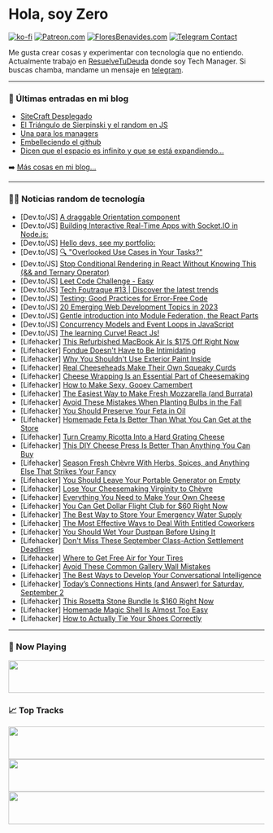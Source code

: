 # Hola, soy Zero

[![ko-fi](https://ko-fi.com/img/githubbutton_sm.svg)](https://ko-fi.com/J3J4N0LUK)
[![Patreon.com](https://img.shields.io/endpoint.svg?url=https%3A%2F%2Fshieldsio-patreon.vercel.app%2Fapi%3Fusername%3Dzerodragon%26type%3Dpatrons&style=for-the-badge)](https://patreon.com/zerodragon)
[![FloresBenavides.com](https://img.shields.io/website?down_message=oops&label=MiBlog&style=for-the-badge&up_message=online&url=https%3A%2F%2Ffloresbenavides.com)](https://floresbenavides.com)
[![Telegram Contact](https://img.shields.io/badge/escr%C3%ADbeme-ZeroDragon-%2326A5E4?style=for-the-badge&logo=telegram)](https://t.me/zerodragon)

Me gusta crear cosas y experimentar con tecnología que no entiendo.
Actualmente trabajo en [ResuelveTuDeuda](http://github.com/resuelve) donde soy Tech Manager.
Si buscas chamba, mandame un mensaje en [telegram](https://t.me/zerodragon).

---

### 📕 Últimas entradas en mi blog
<!-- BLOG-POST-LIST:START -->
- [SiteCraft Desplegado](https://floresbenavides.com/sitecraft-desplegado/)
- [El Triángulo de Sierpinski y el random en JS](https://floresbenavides.com/el-triangulo-de-sierpinski-y-el-random-en-js/)
- [Una para los managers](https://floresbenavides.com/una-para-los-managers/)
- [Embelleciendo el github](https://floresbenavides.com/embelleciendo-el-github/)
- [Dicen que el espacio es infinito y que se está expandiendo…](https://floresbenavides.com/dicen-que-el-espacio-es-infinito-y-que-se-esta-expandiendo/)
<!-- BLOG-POST-LIST:END -->

➡️ [Más cosas en mi blog...](https://floresbenavides.com)

---

### 👨‍💻 Noticias random de tecnología
<!-- TECH-POSTS:START -->
- [Dev.to/JS] [A draggable Orientation component](https://dev.to/rabbitzzc/a-draggable-orientation-component-2c7d)
- [Dev.to/JS] [Building Interactive Real-Time Apps with Socket.IO in Node.js:](https://dev.to/collinsoden/building-interactive-real-time-apps-with-socketio-in-nodejs-3l03)
- [Dev.to/JS] [Hello devs, see my portfolio:](https://dev.to/gabrielvesal/hello-devs-see-my-portfolio-4nej)
- [Dev.to/JS] [🔍 &quot;Overlooked Use Cases in Your Tasks?&quot;](https://dev.to/matheusmorett2/overlooked-use-cases-in-your-tasks-5cdg)
- [Dev.to/JS] [Stop Conditional Rendering in React Without Knowing This &lpar;&amp;&amp; and Ternary Operator&rpar;](https://dev.to/ubahthebuilder/stop-conditional-rendering-in-react-without-knowing-this-and-ternary-operator-388)
- [Dev.to/JS] [Leet Code Challenge - Easy](https://dev.to/juniorbatistadev/leet-code-challenge-2hgh)
- [Dev.to/JS] [Tech Foutraque #13 | Discover the latest trends](https://dev.to/tech_foutraque/tech-foutraque-13-frontend-digest-514e)
- [Dev.to/JS] [Testing: Good Practices for Error-Free Code](https://dev.to/ducknows/testing-good-practices-for-error-free-code-53h8)
- [Dev.to/JS] [20 Emerging Web Development Topics in 2023](https://dev.to/hmawebdesign/20-emerging-web-development-topics-in-2023-cni)
- [Dev.to/JS] [Gentle introduction into Module Federation, the React Parts](https://dev.to/ibrahimshamma99/gentle-introduction-into-module-federation-the-react-parts-4ehc)
- [Dev.to/JS] [Concurrency Models and Event Loops in JavaScript](https://dev.to/syedmuhammadaliraza/concurrency-models-and-event-loops-in-javascript-4m5a)
- [Dev.to/JS] [The learning Curve! React Js!](https://dev.to/chandanhm1999/the-learning-curve-react-js-5d30)
- [Lifehacker] [This Refurbished MacBook Air Is $175 Off Right Now](https://lifehacker.com/this-refurbished-macbook-air-is-175-off-right-now-1850792433?utm_source=regular)
- [Lifehacker] [Fondue Doesn&#39;t Have to Be Intimidating](https://lifehacker.com/how-to-make-cheese-fondue-1850488348?utm_source=regular)
- [Lifehacker] [Why You Shouldn&#39;t Use Exterior Paint Inside](https://lifehacker.com/why-you-shouldnt-use-exterior-paint-inside-1850792514?utm_source=regular)
- [Lifehacker] [Real Cheeseheads Make Their Own Squeaky Curds](https://lifehacker.com/how-to-make-cheese-curds-1850488334?utm_source=regular)
- [Lifehacker] [Cheese Wrapping Is an Essential Part of Cheesemaking](https://lifehacker.com/cheese-wrapping-is-an-essential-part-of-cheesemaking-1850488819?utm_source=regular)
- [Lifehacker] [How to Make Sexy, Gooey Camembert](https://lifehacker.com/how-to-make-sexy-gooey-camembert-1850488340?utm_source=regular)
- [Lifehacker] [The Easiest Way to Make Fresh Mozzarella &lpar;and Burrata&rpar;](https://lifehacker.com/how-to-make-fresh-mozzarella-and-burrata-1850468281?utm_source=regular)
- [Lifehacker] [Avoid These Mistakes When Planting Bulbs in the Fall](https://lifehacker.com/avoid-these-mistakes-when-planting-bulbs-in-the-fall-1850792548?utm_source=regular)
- [Lifehacker] [You Should Preserve Your Feta in Oil](https://lifehacker.com/you-should-preserve-your-feta-in-oil-1850488381?utm_source=regular)
- [Lifehacker] [Homemade Feta Is Better Than What You Can Get at the Store](https://lifehacker.com/how-to-make-feta-cheese-1850788489?utm_source=regular)
- [Lifehacker] [Turn Creamy Ricotta Into a Hard Grating Cheese](https://lifehacker.com/turn-creamy-ricotta-into-a-hard-grating-cheese-1850488323?utm_source=regular)
- [Lifehacker] [This DIY Cheese Press Is Better Than Anything You Can Buy](https://lifehacker.com/this-diy-cheese-press-is-better-than-anything-you-can-b-1850488353?utm_source=regular)
- [Lifehacker] [Season Fresh Chèvre With Herbs, Spices, and Anything Else That Strikes Your Fancy](https://lifehacker.com/how-to-season-fresh-goat-cheese-1850488714?utm_source=regular)
- [Lifehacker] [You Should Leave Your Portable Generator on Empty](https://lifehacker.com/you-should-leave-your-portable-generator-on-empty-1850792586?utm_source=regular)
- [Lifehacker] [Lose Your Cheesemaking Virginity to Chèvre](https://lifehacker.com/how-to-make-goat-cheese-1850488573?utm_source=regular)
- [Lifehacker] [Everything You Need to Make Your Own Cheese](https://lifehacker.com/everything-you-need-to-make-your-own-cheese-1850421571?utm_source=regular)
- [Lifehacker] [You Can Get Dollar Flight Club for $60 Right Now](https://lifehacker.com/you-can-get-dollar-flight-club-for-60-right-now-1850792473?utm_source=regular)
- [Lifehacker] [The Best Way to Store Your Emergency Water Supply](https://lifehacker.com/the-best-way-to-store-your-emergency-water-supply-1850792598?utm_source=regular)
- [Lifehacker] [The Most Effective Ways to Deal With Entitled Coworkers](https://lifehacker.com/the-most-effective-ways-to-deal-with-entitled-coworkers-1850792623?utm_source=regular)
- [Lifehacker] [You Should Wet Your Dustpan Before Using It](https://lifehacker.com/you-should-wet-your-dustpan-before-using-it-1850792655?utm_source=regular)
- [Lifehacker] [Don&#39;t Miss These September Class-Action Settlement Deadlines](https://lifehacker.com/class-action-settlements-2023-1850797441?utm_source=regular)
- [Lifehacker] [Where to Get Free Air for Your Tires](https://lifehacker.com/where-to-get-free-air-for-your-tires-1850792700?utm_source=regular)
- [Lifehacker] [Avoid These Common Gallery Wall Mistakes](https://lifehacker.com/avoid-these-common-gallery-wall-mistakes-1850792741?utm_source=regular)
- [Lifehacker] [The Best Ways to Develop Your Conversational Intelligence](https://lifehacker.com/the-best-ways-to-develop-your-conversational-intelligen-1850792824?utm_source=regular)
- [Lifehacker] [Today’s Connections Hints &lpar;and Answer&rpar; for Saturday, September 2](https://lifehacker.com/connections-answer-today-september-2-2023-1850795946?utm_source=regular)
- [Lifehacker] [This Rosetta Stone Bundle Is $160 Right Now](https://lifehacker.com/this-rosetta-stone-bundle-is-160-right-now-1850790237?utm_source=regular)
- [Lifehacker] [Homemade Magic Shell Is Almost Too Easy](https://lifehacker.com/easy-chocolate-magic-shell-recipe-1850797444?utm_source=regular)
- [Lifehacker] [How to Actually Tie Your Shoes Correctly](https://lifehacker.com/some-of-you-are-tying-your-shoes-wrong-1850295979?utm_source=regular)<!-- TECH-POSTS:END -->

---

### 🎵 Now Playing
<a href="https://spotify-now-playing-dun.vercel.app/now-playing?open"><img src="https://spotify-now-playing-dun.vercel.app/now-playing" width="540" height="64"></a>

### 📈 Top Tracks
<a href="https://spotify-now-playing-dun.vercel.app/top-tracks?i=1&open"><img src="https://spotify-now-playing-dun.vercel.app/top-tracks?i=1" width="540" height="64"></a>
<a href="https://spotify-now-playing-dun.vercel.app/top-tracks?i=2&open"><img src="https://spotify-now-playing-dun.vercel.app/top-tracks?i=2" width="540" height="64"></a>
<a href="https://spotify-now-playing-dun.vercel.app/top-tracks?i=3&open"><img src="https://spotify-now-playing-dun.vercel.app/top-tracks?i=3" width="540" height="64"></a>
